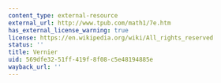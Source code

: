 ```yaml
---
content_type: external-resource
external_url: http://www.tpub.com/math1/7e.htm
has_external_license_warning: true
license: https://en.wikipedia.org/wiki/All_rights_reserved
status: ''
title: Vernier
uid: 569dfe32-51ff-419f-8f08-c5e48194885e
wayback_url: ''
---
```

